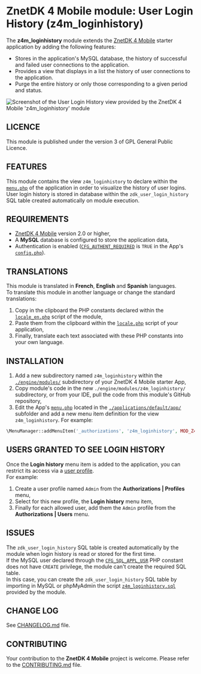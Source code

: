 # ZnetDK 4 Mobile module: User Login History (z4m_loginhistory)
The **z4m_loginhistory** module extends the [ZnetDK 4 Mobile](/../../../znetdk4mobile) starter application by adding the following features:
- Stores in the application's MySQL database, the history of successful and failed user connections to the application.
- Provides a view that displays in a list the history of user connections to the application.
- Purge the entire history or only those corresponding to a given period and status.

![Screenshot of the User Login History view provided by the ZnetDK 4 Mobile 'z4m_loginhistory' module](https://mobile.znetdk.fr/applications/default/public/images/modules/z4m_loginhistory/screenshot.png?v1.1)
## LICENCE
This module is published under the version 3 of GPL General Public Licence.

## FEATURES
This module contains the view `z4m_loginhistory` to declare within the
[`menu.php`](/../../../znetdk4mobile/blob/master/applications/default/app/menu.php) of the
application in order to visualize the history of user logins.  
User login history is stored in database within the `zdk_user_login_history` SQL
table created automatically on module execution.

## REQUIREMENTS
- [ZnetDK 4 Mobile](/../../../znetdk4mobile) version 2.0 or higher,
- A **MySQL** database is configured to store the application data,
- Authentication is enabled
([`CFG_AUTHENT_REQUIRED`](https://mobile.znetdk.fr/settings#z4m-settings-auth-required)
is `TRUE` in the App's
[`config.php`](/../../../znetdk4mobile/blob/master/applications/default/app/config.php)).

## TRANSLATIONS
This module is translated in **French**, **English** and **Spanish** languages.  
To translate this module in another language or change the standard
translations:
1. Copy in the clipboard the PHP constants declared within the 
[`locale_en.php`](mod/lang/locale_en.php) script of the module,
2. Paste them from the clipboard within the
[`locale.php`](/../../../znetdk4mobile/blob/master/applications/default/app/lang/locale.php) script of your application,   
3. Finally, translate each text associated with these PHP constants into your own
language.

## INSTALLATION
1. Add a new subdirectory named `z4m_loginhistory` within the
[`./engine/modules/`](/../../../znetdk4mobile/tree/master/engine/modules/) subdirectory of your
ZnetDK 4 Mobile starter App,
2. Copy module's code in the new `./engine/modules/z4m_loginhistory/` subdirectory,
or from your IDE, pull the code from this module's GitHub repository,
3. Edit the App's [`menu.php`](/../../../znetdk4mobile/blob/master/applications/default/app/menu.php)
located in the [`./applications/default/app/`](/../../../znetdk4mobile/tree/master/applications/default/app/)
subfolder and add a new menu item definition for the view `z4m_loginhistory`.
For example:  
```php
\MenuManager::addMenuItem('_authorizations', 'z4m_loginhistory', MOD_Z4M_LOGINHISTORY_MENU_LABEL, 'fa-history');
```

## USERS GRANTED TO SEE LOGIN HISTORY
Once the **Login history** menu item is added to the application, you can restrict 
its access via a [user profile](https://mobile.znetdk.fr/settings#z4m-settings-user-rights).  
For example:
1. Create a user profile named `Admin` from the **Authorizations | Profiles** menu,
2. Select for this new profile, the **Login history** menu item,
3. Finally for each allowed user, add them the `Admin` profile from the
**Authorizations | Users** menu. 

## ISSUES
The `zdk_user_login_history` SQL table is created automatically by the module 
when login history is read or stored for the first time.  
If the MySQL user declared through the
[`CFG_SQL_APPL_USR`](https://mobile.znetdk.fr/settings#z4m-settings-db-user)
PHP constant does not have `CREATE` privilege, the module can't create the
required SQL table.   
In this case, you can create the `zdk_user_login_history` SQL table by importing
in MySQL or phpMyAdmin the script
[`z4m_loginhistory.sql`](mod/sql/z4m_loginhistory.sql) provided by the module.

## CHANGE LOG
See [CHANGELOG.md](CHANGELOG.md) file.

## CONTRIBUTING
Your contribution to the **ZnetDK 4 Mobile** project is welcome. Please refer to the [CONTRIBUTING.md](https://github.com/pascal-martinez/znetdk4mobile/blob/master/CONTRIBUTING.md) file.
